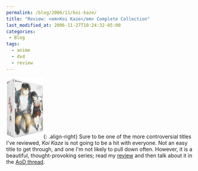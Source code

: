 ```yaml
---
permalink: /blog/2006/11/koi-kaze/
title: "Review: <em>Koi Kaze</em> Complete Collection"
last_modified_at: 2006-11-27T10:24:32-05:00
categories:
 - Blog
tags:
  - anime
  - dvd
  - review
---
```


![Koi Kaze Complete Collection](/assets/images/reviews/koi_kaze-complete_collection.gif){: .align-right}
Sure to be one of the more controversial titles I've reviewed, _Koi Kaze_ is not going to be a hit with everyone. Not an
easy title to get through, and one I'm not likely to pull down often. However, it is a beautiful, thought-provoking series;
read my [review](http://www.animeondvd.com/reviews2/disc_reviews/5538.php) and then talk about it in the [AoD thread](http://www.animeondvd.com/forum/showtopic.php?tid/14919/).